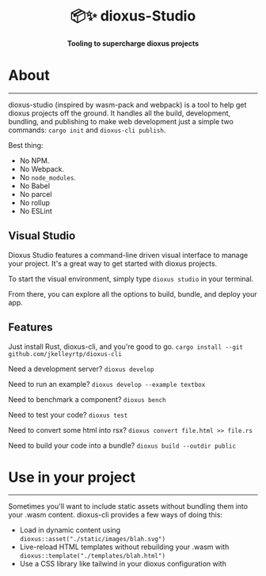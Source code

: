 <div align="center">
  <h1>📦✨  dioxus-Studio </h1>
  <p>
    <strong>Tooling to supercharge dioxus projects</strong>
  </p>
</div>

# About
---
dioxus-studio (inspired by wasm-pack and webpack) is a tool to help get dioxus projects off the ground. It handles all the build, development, bundling, and publishing to make web development just a simple two commands: `cargo init` and `dioxus-cli publish`.

Best thing: 
- No NPM. 
- No Webpack. 
- No `node_modules`. 
- No Babel
- No parcel
- No rollup
- No ESLint


## Visual Studio
Dioxus Studio features a command-line driven visual interface to manage your project. It's a great way to get started with dioxus projects.

To start the visual environment, simply type `dioxus studio` in your terminal.

From there, you can explore all the options to build, bundle, and deploy your app.


## Features

Just install Rust, dioxus-cli, and you're good to go.
`cargo install --git github.com/jkelleyrtp/dioxus-cli`

Need a development server?
`dioxus develop`

Need to run an example?
`dioxus develop --example textbox`

Need to benchmark a component?
`dioxus bench`

Need to test your code?
`dioxus test`

Need to convert some html into rsx?
`dioxus convert file.html >> file.rs`

Need to build your code into a bundle?
`dioxus build --outdir public`

# Use in your project
---
Sometimes you'll want to include static assets without bundling them into your .wasm content. dioxus-cli provides a few ways of doing this:

- Load in dynamic content using `dioxus::asset("./static/images/blah.svg")`
- Live-reload HTML templates without rebuilding your .wasm with `dioxus::template("./templates/blah.html")`
- Use a CSS library like tailwind in your dioxus configuration with
